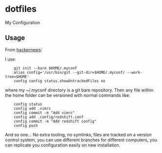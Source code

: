# dotfiles
My Configuration

## Usage

From [hackernews](https://news.ycombinator.com/item?id=11071754):

I use:
```
    git init --bare $HOME/.myconf
    alias config='/usr/bin/git --git-dir=$HOME/.myconf/ --work-tree=$HOME'
    config config status.showUntrackedFiles no
```

where my ~/.myconf directory is a git bare repository. Then any file within the home folder can be versioned with normal commands like:

```
    config status
    config add .vimrc
    config commit -m "Add vimrc"
    config add .config/redshift.conf
    config commit -m "Add redshift config"
    config push
```

And so one…
No extra tooling, no symlinks, files are tracked on a version control system, you can use different branches for different computers, you can replicate you configuration easily on new installation.

